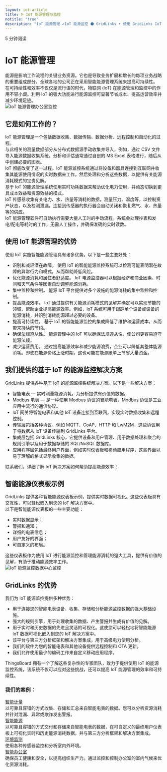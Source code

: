 ```yaml
---
layout: iot-article
title: ᐉ IoT 能源管理与监控
notitle: "true"
description: "IoT 能源管理 ✔IoT 能源监控 ⚫ GridLinks ➤ 使用 GridLinks IoT 平台进行智能能源监控和数据可视化"
---
```


<section class="hero light-text"></section>
<div id="header-block" class="block-wrapper wrapper-main-color medium-padding">
    <div class="block-content">
        <div class="text-wrapper">
            <span class="read-info">5 分钟阅读</span>
            <h1>IoT 能源管理</h1>
            <div class="text-content medium-margin">能源是影响工作流程的关键业务资源。它也是导致业务扩展和增长的每项业务战略的重要组成部分。全球各地的公司正在采用智能能源管理系统来提高可持续性。</div>
            <div class="text-content">在可持续性和效率不仅仅是流行语的时代，物联网 (IoT) 在能源管理和监控中的作用不容小觑。利用 IoT 的强大功能进行能源监控可显著节省成本、提高运营效率并减少环境足迹。</div>
        </div>
        <img class="image" srcset="/images/iot-articles/energy_management_1_1110x678.png 1090w, /images/iot-articles/energy_management_1_2220x1356.png 2180w" sizes="(max-width: 1920px) 1090px, (min-width: 1921px) 2180px" src="/images/iot-articles/energy_management_1_1110x678.png" alt="IoT 能源管理办公室监控"/>
        <div class="text-wrapper">
            <h2>它是如何工作的？</h2>
            <div class="text-content small-margin">IoT 能源管理是一个包括数据收集、数据传输、数据分析、远程控制和自动化的过程。</div>
            <div class="text-content small-margin">与此相关的测量数据部分从分布式数据源手动收集并导入，例如，通过 CSV 文件导入能源数据收集系统。分析和评估通常通过自创的 MS Excel 表格进行，随后从中创建必要的图表。</div>
            <div class="text-content small-margin">IoT 彻底改变了这一过程。IoT 能源监控系统通过将设备和器具连接到互联网并收集其能源使用情况的实时数据来工作。然后处理和分析这些数据，以提供有关能源消耗模式的宝贵见解。</div>
            <div class="text-content small-margin">基于 IoT 的能源管理系统使用实时功耗数据来帮助优化电力使用，并动态切换到更具成本效益和资源效益的模式。</div>
            <div class="text-content small-margin">IoT 传感器收集有关电力、水、热量等消耗的数据，测量压力、温度等，以控制资产状态，以及检测泄漏。连接到传感器的执行器会自动关闭和恢复燃气、水、热量等的供应。</div>
            <div class="text-content medium-margin">IoT 能源管理软件可自动执行需要大量人工时的手动流程。系统会处理抄表和发电/配电等耗时的工作，无需人工操作，并确保准确的实时读数。</div>
            <h2 class="line-height-small">使用 IoT 能源管理的优势</h2>
            <div class="text-content medium-margin">使用 IoT 实施智能能源管理具有诸多优势。以下是一些主要好处：</div>
            <ul class="list">
                <li>
                    <div class="paragraph-list-item">
                        <span class="bold-text">识别和减轻潜在故障。</span>
                        <span>使用 IoT 的智能能源监控系统可以检测可能表明潜在故障的异常行为和模式，从而帮助降低风险。</span>
                    </div>
                </li>
                <li>
                    <div class="paragraph-list-item">
                        <span class="bold-text">优化能源消耗和居住者舒适度。</span>
                        <span>IoT 电源监控器可以根据经济和商业因素、时间和天气条件等因素自动调整能源消耗。</span>
                    </div>
                </li>
                <li>
                    <div class="paragraph-list-item">
                        <span class="bold-text">集中监控和控制。</span>
                        <span>能源 IoT 平台提供对多个设施的能源消耗的集中监控和控制。</span>
                    </div>
                </li>
                <li>
                    <div class="paragraph-list-item">
                        <span class="bold-text">提高能源效率。</span>
                        <span>IoT 通过提供有关能源消耗模式的见解并确定可以实现节能的领域，帮助企业提高能源效率。例如，IoT 系统可用于跟踪单个设备或设备的能源消耗，并识别消耗能源超过必要的设备。</span>
                    </div>
                </li>
                <li>
                    <div class="paragraph-list-item">
                        <span class="bold-text">提高可持续性。</span>
                        <span>基于 IoT 的智能能源监控的集成降低了维护和运营成本，从而带来持续的节约。</span>
                    </div>
                </li>
                <li>
                    <div class="paragraph-list-item">
                        <span class="bold-text">确保法规遵从性。</span>
                        <span>能源管理中的 IoT 可以确保法规遵从性，使公司更容易遵守能源法规。</span>
                    </div>
                </li>
                <li>
                    <div class="paragraph-list-item">
                        <span class="bold-text">减少运营费用。</span>
                        <span>通过提高能源效率和减少能源浪费，企业可以降低其整体能源消耗。即使在能源价格上涨时期，这也可能在能源账单上节省大量资金。</span>
                    </div>
                </li>
            </ul>
            <h2>我们提供的基于 IoT 的能源监控解决方案</h2>
            <div class="text-content medium-margin">GridLinks 提供各种基于 IoT 的能源监控系统解决方案。以下是一些解决方案：</div>
            <ul class="list">
                <li>智能电表 — 实时测量能源消耗，为分析提供有价值的数据。</li>
                <li>Modbus 电表 — 是一种使用 Modbus 协议的智能电表，Modbus 协议是工业应用中流行的通信协议。</li>
                <li>IoT 网关将智能电表和其他 IoT 设备连接到互联网，实现实时数据收集和远程控制。</li>
                <li>传输层包括各种协议，例如 MQTT、CoAP、HTTP 和 LwM2M，这些协议用于将数据从 IoT 设备传输到 GridLinks 平台。</li>
                <li>集成层包括 GridLinks 核心，它提供设备和用户管理、用于数据处理和聚合的规则引擎以及用于数据存储的 SQL/NoSQL 数据库。</li>
                <li>应用程序层包括最终用户界面，例如实时仪表板和移动应用程序，这些界面以易于理解的格式显示收集的数据。</li>
            </ul>
            <div class="text-content">联系我们，详细了解 IoT 解决方案如何帮助提高能源效率！</div>
            <h2>智能能源仪表板示例</h2>
            <div class="text-content small-margin">GridLinks 提供各种智能能源仪表板示例，提供实时数据可视化。这些仪表板具有交互性，可以轻松嵌入到您的 IoT 解决方案中。</div>
            <div class="text-content medium-margin">以下是智能能源仪表板的一些主要功能：</div>
            <ul class="list">
                <li>实时数据显示；</li>
                <li>警报和通知；</li>
                <li>详细的电表信息；</li>
                <li>用户友好的界面；</li>
                <li>可自定义的布局。</li>
            </ul>
            <div class="text-content">这些仪表板作为使用 IoT 进行能源监控和管理能源消耗的强大工具，提供有价值的见解，有助于推动能源效率工作。</div>
        </div>
        <img class="image" srcset="/images/iot-articles/energy_management_2_1090x804.png 1090w, /images/iot-articles/energy_management_2_2180x1608.png 2180w" sizes="(max-width: 1920px) 1090px, (min-width: 1921px) 2180px" src="/images/iot-articles/energy_management_2_1090x804.png" alt="IoT 能源监控数据中心监控"/>
        <div class="text-wrapper">
            <h2>GridLinks 的优势</h2>
            <div class="text-content medium-margin">我们为 IoT 能源监控提供多种优势：</div>
            <ul class="list">
                <li>用于连接您的智能电表设备、收集、存储和分析能源监控数据的强大基础设施。</li>
                <li>强大的规则引擎，用于处理收集的数据、产生警报并生成有价值的见解。</li>
                <li>用于实时和历史数据的先进且灵活的可视化。这使您可以轻松地将智能能源 IoT 数据可视化嵌入到您的 IoT 解决方案中。</li>
                <li>该平台与第三方分析框架和解决方案集成，用于高级电力使用分析。</li>
                <li>我们的软件为您的智能电表和其他设备提供远程控制和 OTA 更新。</li>
                <li>我们允许使用最少的编码工作来自定义移动应用程序。</li>
            </ul>
            <div class="text-content">ThingsBoard 拥有一个了解这些复杂性的专家团队，致力于提供使用 IoT 的能源监控系统，该系统不仅可以应对这些挑战，还可以提高 IoT 能源管理的效率和可持续性。</div>
            <h3>我们的案例：</h3>
        </div>
        <div class="definitions-block">
            <div class="definitions-list side-paddings">
                <div class="definitions-list-item one-to-one-and-half align-start">
                    <div class="term bold"><a class="header-link" href="/smart-metering/">智能计量</a></div>
                    <div class="definition">以可靠且容错的方式收集、存储和汇总来自智能电表的数据。您可以分析资源消耗并针对泄漏、异常或欺诈发出警报。</div>
                </div>
                <div class="definitions-list-item one-to-one-and-half align-start">
                    <div class="term bold"><a class="header-link" href="/smart-energy/">智能能源</a></div>
                    <div class="definition">以可靠且容错的方式交付和存储来自智能电表的数据，在可自定义的最终用户仪表板上可视化实时和历史能源消耗数据，并与第三方分析框架和解决方案集成。</div>
                </div>
                <div class="definitions-list-item one-to-one-and-half align-start">
                    <div class="term bold"><a class="header-link" href="/use-cases/environment-monitoring/">环境监测</a></div>
                    <div class="definition">使用各种传感器监控和分析室内外环境。 </div>
                </div>
                <div class="definitions-list-item one-to-one-and-half align-start">
                    <div class="term bold"><a class="header-link" href="/use-cases/smart-office/">智能办公室</a></div>
                    <div class="definition">确保员工健康和安全，以提高组织生产力。通过监控和控制办公室的室内气候来优化资源消耗。</div>
                </div>
            </div>
        </div>
    </div>
</div>
